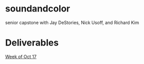 # soundandcolor
senior capstone with Jay DeStories, Nick Usoff, and Richard Kim


# Deliverables
[Week of Oct 17](https://docs.google.com/document/d/1xEKNtifWLqjsb6tFbGj32_Qor5naHP0g0yGgRVi90MA/edit?usp=sharing)
